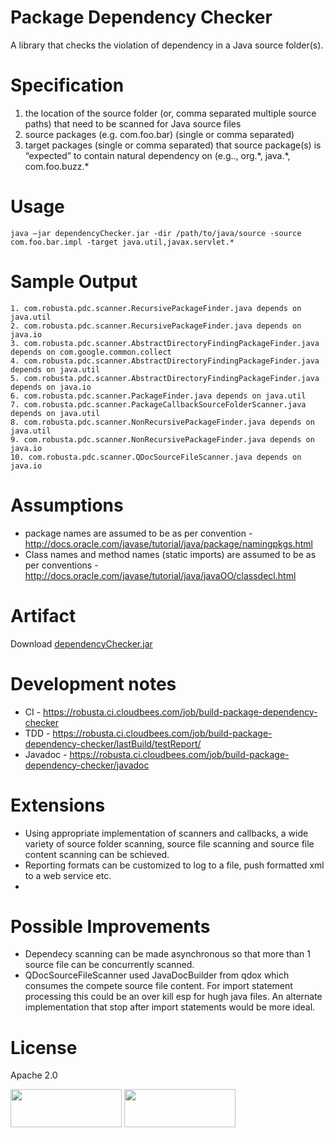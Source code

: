 Package Dependency Checker
==========================

A library that checks the violation of dependency in a Java source folder(s). 

Specification
==============
<ol>
<li>the location of the source folder (or, comma separated multiple source paths) that need to be scanned for Java source files</li>
<li>source packages (e.g. com.foo.bar) (single or comma separated)</li>
<li>target packages (single or comma separated) that source package(s) is “expected” to contain natural dependency on (e.g.., org.*, java.*, com.foo.buzz.* </li>
</ol>

Usage
=====
```
java –jar dependencyChecker.jar -dir /path/to/java/source -source com.foo.bar.impl -target java.util,javax.servlet.*
```

Sample Output
=============
```
1. com.robusta.pdc.scanner.RecursivePackageFinder.java depends on java.util
2. com.robusta.pdc.scanner.RecursivePackageFinder.java depends on java.io
3. com.robusta.pdc.scanner.AbstractDirectoryFindingPackageFinder.java depends on com.google.common.collect
4. com.robusta.pdc.scanner.AbstractDirectoryFindingPackageFinder.java depends on java.util
5. com.robusta.pdc.scanner.AbstractDirectoryFindingPackageFinder.java depends on java.io
6. com.robusta.pdc.scanner.PackageFinder.java depends on java.util
7. com.robusta.pdc.scanner.PackageCallbackSourceFolderScanner.java depends on java.util
8. com.robusta.pdc.scanner.NonRecursivePackageFinder.java depends on java.util
9. com.robusta.pdc.scanner.NonRecursivePackageFinder.java depends on java.io
10. com.robusta.pdc.scanner.QDocSourceFileScanner.java depends on java.io
```

Assumptions
===========
* package names are assumed to be as per convention - http://docs.oracle.com/javase/tutorial/java/package/namingpkgs.html 
* Class names and method names (static imports) are assumed to be as per conventions - http://docs.oracle.com/javase/tutorial/java/javaOO/classdecl.html

Artifact
========
Download [dependencyChecker.jar](https://robusta.ci.cloudbees.com/job/build-package-dependency-checker/lastSuccessfulBuild/artifact/target/dependencyChecker.jar)

Development notes
=======================
* CI - https://robusta.ci.cloudbees.com/job/build-package-dependency-checker
* TDD - https://robusta.ci.cloudbees.com/job/build-package-dependency-checker/lastBuild/testReport/
* Javadoc - https://robusta.ci.cloudbees.com/job/build-package-dependency-checker/javadoc

Extensions
==========
* Using appropriate implementation of scanners and callbacks, a wide variety of source folder scanning, source file scanning and source file content scanning can be schieved.
* Reporting formats can be customized to log to a file, push formatted xml to a web service etc.
* 
Possible Improvements
=====================
* Dependecy scanning can be made asynchronous so that more than 1 source file can be concurrently scanned. 
* QDocSourceFileScanner used JavaDocBuilder from qdox which consumes the compete source file content. For import statement processing this could be an over kill esp for hugh java files. An alternate implementation that stop after import statements would be more ideal.

License
=======
Apache 2.0

<img style="width: 178px; height: 61px;" src="https://www.cloudbees.com/sites/default/files/Button-Built-on-CB-1.png" alt="">
<img style="width: 178px; height: 61px;" src="https://www.cloudbees.com/sites/default/files/Button-Powered-by-CB.png" alt="">

